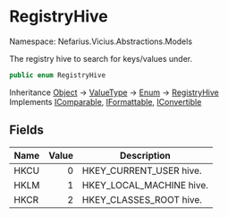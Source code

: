 # RegistryHive

Namespace: Nefarius.Vicius.Abstractions.Models

The registry hive to search for keys/values under.

```csharp
public enum RegistryHive
```

Inheritance [Object](https://docs.microsoft.com/en-us/dotnet/api/system.object) → [ValueType](https://docs.microsoft.com/en-us/dotnet/api/system.valuetype) → [Enum](https://docs.microsoft.com/en-us/dotnet/api/system.enum) → [RegistryHive](./nefarius.vicius.abstractions.models.registryhive.md)<br>
Implements [IComparable](https://docs.microsoft.com/en-us/dotnet/api/system.icomparable), [IFormattable](https://docs.microsoft.com/en-us/dotnet/api/system.iformattable), [IConvertible](https://docs.microsoft.com/en-us/dotnet/api/system.iconvertible)

## Fields

| Name | Value | Description |
| --- | --: | --- |
| HKCU | 0 | HKEY_CURRENT_USER hive. |
| HKLM | 1 | HKEY_LOCAL_MACHINE hive. |
| HKCR | 2 | HKEY_CLASSES_ROOT hive. |
